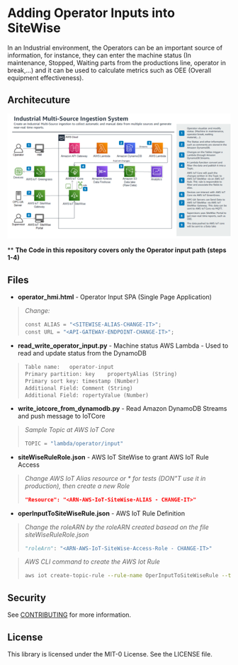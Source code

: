# Adding Operator Inputs into SiteWise
In an Industrial environment, the Operators can be an important source of information, for instance, they can enter the machine status (In maintenance, Stopped, Waiting parts from the productions line, operator in break,...) and it can be used to calculate metrics such as OEE (Overall equipment effectiveness).

## Architecuture
![Architecture](/docs/architecture.png)

** **The Code in this repository covers only the Operator input path (steps 1-4)**

## Files
* **operator_hmi.html** - Operator Input SPA (Single Page Application)
> *Change:*
> ```python
> const ALIAS = "<SITEWISE-ALIAS-CHANGE-IT>";
> const URL = "<API-GATEWAY-ENDPOINT-CHANGE-IT>";
> ````
  
* **read_write_operator_input.py** - Machine status AWS Lambda - Used to read and update status from the DynamoDB
> ```
> Table name:	operator-input
> Primary partition: key	propertyAlias (String)
> Primary sort key: timestamp (Number)
> Additional Field: Comment (String)
> Additional Field: ropertyValue (Number)
> ````
  
* **write_iotcore_from_dynamodb.py** - Read Amazon DynamoDB Streams and push message to IoTCore
> *Sample Topic at AWS IoT Core*
> ```python
> TOPIC = "lambda/operator/input"
> ````
  
* **siteWiseRuleRole.json** - AWS IoT SiteWise to grant AWS IoT Rule Access
> *Change AWS IoT Alias resource or * for tests (DON"T use it in production), then create a new Role*
> ```JSON
> "Resource": "<ARN-AWS-IoT-SiteWise-ALIAS - CHANGE-IT>"
> ````
  
* **operInputToSiteWiseRule.json** - AWS IoT Rule Definition
> *Change the roleARN by the roleARN created basead on the file siteWiseRuleRole.json* 
> ```python
> "roleArn": "<ARN-AWS-IoT-SiteWise-Access-Role - CHANGE-IT>"
> ````
 
> *AWS CLI command to create the AWS Iot Rule*
> ```Bash
> aws iot create-topic-rule --rule-name OperInputToSiteWiseRule --topic-rule-payload file://operInputToSiteWiseRule.json
> ````

## Security

See [CONTRIBUTING](CONTRIBUTING.md#security-issue-notifications) for more information.

## License

This library is licensed under the MIT-0 License. See the LICENSE file.

